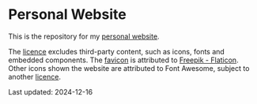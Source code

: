 # Personal Website

This is the repository for my [personal website](https://alvinylt.net).

The [licence](LICENCE) excludes third-party content, such as icons, fonts and
embedded components. The [favicon](favicon.png) is attributed to
[Freepik - Flaticon](https://www.flaticon.com/free-icons/parrot). Other icons
shown the website are attributed to Font Awesome, subject to another
[licence](assets/fontawesome/LICENCE).

Last updated: 2024-12-16
